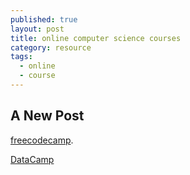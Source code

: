 ```yaml
---
published: true
layout: post
title: online computer science courses
category: resource
tags:
  - online
  - course
---
```

## A New Post

 [freecodecamp](https://www.freecodecamp.com/challenges/read-coding-news-on-our-medium-publication).
 
 
 [DataCamp](https://campus.datacamp.com/courses/)

